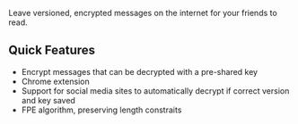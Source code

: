 Leave versioned, encrypted messages on the internet for your friends to read.

[](/docs/img-1.png)

## Quick Features

- Encrypt messages that can be decrypted with a pre-shared key
- Chrome extension
- Support for social media sites to automatically decrypt if correct version and key saved
- FPE algorithm, preserving length constraits
